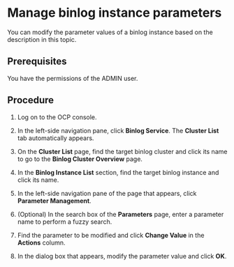 # Manage binlog instance parameters

You can modify the parameter values of a binlog instance based on the description in this topic.

## Prerequisites

You have the permissions of the ADMIN user.

## Procedure

1. Log on to the OCP console.

2. In the left-side navigation pane, click **Binlog Service**. The **Cluster List** tab automatically appears.

3. On the **Cluster List** page, find the target binlog cluster and click its name to go to the **Binlog Cluster Overview** page.

4. In the **Binlog Instance List** section, find the target binlog instance and click its name.

5. In the left-side navigation pane of the page that appears, click **Parameter Management**.

6. (Optional) In the search box of the **Parameters** page, enter a parameter name to perform a fuzzy search.

7. Find the parameter to be modified and click **Change Value** in the **Actions** column.

8. In the dialog box that appears, modify the parameter value and click **OK**.
